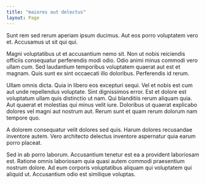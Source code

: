 ```yaml
---
title: "maiores aut delectus"
layout: Page
---
```

Sunt rem sed rerum aperiam ipsum ducimus. Aut eos porro voluptatem vero et. Accusamus ut sit qui qui.
 Magni voluptatibus ut et accusantium nemo sit. Non ut nobis reiciendis officiis consequatur perferendis modi odio. Odio animi minus commodi vero ullam cum. Sed laudantium temporibus voluptatem quaerat aut est et magnam. Quis sunt ex sint occaecati illo doloribus. Perferendis id rerum.
 Ullam omnis dicta. Quia in libero eos excepturi sequi. Vel et nobis est cum aut unde repellendus voluptate. Sint dignissimos error.
Est et dolore est voluptatum ullam quis distinctio ut nam. Qui blanditiis rerum aliquam quia. Aut quaerat et molestias qui minus velit iure. Doloribus ut quaerat explicabo dolores vel magni aut nostrum aut. Rerum sunt et quam rerum dolorum nam tempore quo.
 A dolorem consequatur velit dolores sed quis. Harum dolores recusandae inventore autem. Vero architecto delectus inventore aspernatur quia earum porro placeat.
 Sed in ab porro laborum. Accusantium tenetur est ea a provident laboriosam est. Ratione omnis laboriosam quia quasi autem commodi praesentium nostrum dolore. Ad eum corporis voluptatibus aliquam qui voluptatem qui aliquid ut. Accusantium odio est similique voluptas.
